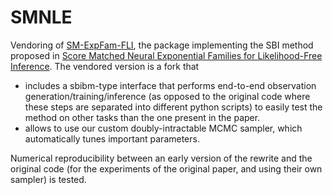 # SMNLE

Vendoring of [SM-ExpFam-FLI](https://github.com/LoryPack/SM-ExpFam-LFI), the package implementing the SBI method
proposed in [Score Matched Neural Exponential Families for Likelihood-Free Inference](https://jmlr.org/papers/v23/21-0061.html).
The vendored version is a fork that
- includes a sbibm-type interface that performs end-to-end observation generation/training/inference (as opposed to the
  original code where these steps are separated into different python scripts) to easily test the method on other tasks
  than the one present in the paper.
- allows to use our custom doubly-intractable MCMC sampler, which automatically tunes important parameters.

Numerical reproducibility between an early version of the rewrite and the original code
(for the experiments of the original paper, and using their own sampler) is tested.
